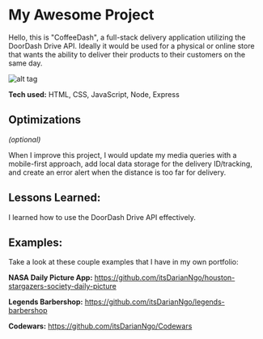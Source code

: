 # My Awesome Project
Hello, this is "CoffeeDash", a full-stack delivery application utilizing the DoorDash Drive API. Ideally it would be used for a physical or online store that wants the ability to deliver their products to their customers on the same day.

![alt tag](https://imgur.com/a/iITYyWg.gif)

**Tech used:** HTML, CSS, JavaScript, Node, Express

## Optimizations
*(optional)*

When I improve this project, I would update my media queries with a mobile-first approach, add local data storage for the delivery ID/tracking, and create an error alert when the distance is too far for delivery.

## Lessons Learned:

I learned how to use the DoorDash Drive API effectively.

## Examples:
Take a look at these couple examples that I have in my own portfolio:

**NASA Daily Picture App:** https://github.com/itsDarianNgo/houston-stargazers-society-daily-picture

**Legends Barbershop:** https://github.com/itsDarianNgo/legends-barbershop

**Codewars:** https://github.com/itsDarianNgo/Codewars



